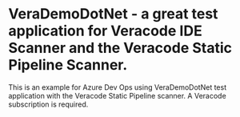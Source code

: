 # VeraDemoDotNet - a great test application for Veracode IDE Scanner and the Veracode Static Pipeline Scanner.

This is an example for Azure Dev Ops using VeraDemoDotNet test application with the Veracode Static Pipeline scanner.  A Veracode subscription is required.
